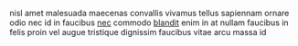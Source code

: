 nisl amet malesuada maecenas convallis vivamus tellus sapiennam ornare odio nec
id in faucibus [nec](generated_webpages/efficitur1.md) commodo
[blandit](generated_webpages/leo.md) enim in at nullam faucibus in felis proin
vel augue tristique dignissim faucibus vitae arcu massa id